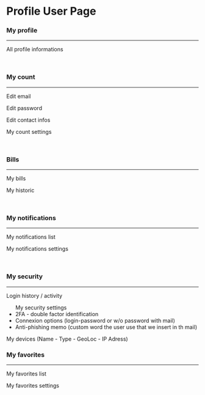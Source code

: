 # Profile User Page

### My profile
<hr  />
<p>All profile informations</p>
<br>

### My count
<hr  />
<p>Edit email</p>
<p>Edit password</p>
<p>Edit contact infos</p>
<p>My count settings</p>
<br>

### Bills
<hr  />
<p>My bills</p>
<p>My historic</p>
<br>

### My notifications
<hr  />
<p>My notifications list</p>
<p>My notifications settings</p>
<br>

### My security
<hr  />
<p>Login history / activity</p>
<ul>My security settings
    <li>2FA - double factor identification</li>
    <li>Connexion options (login-password or w/o password with mail)</li>
    <li>Anti-phishing memo (custom word the user use that we insert in th mail)</li>
</ul>
<p>My devices (Name - Type - GeoLoc - IP Adress)</p>

### My favorites
<hr  />
<p>My favorites list</p>
<p>My favorites settings</p>
<br>
